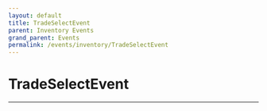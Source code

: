 ```yaml
---
layout: default
title: TradeSelectEvent
parent: Inventory Events
grand_parent: Events
permalink: /events/inventory/TradeSelectEvent
---
```


# TradeSelectEvent

---
